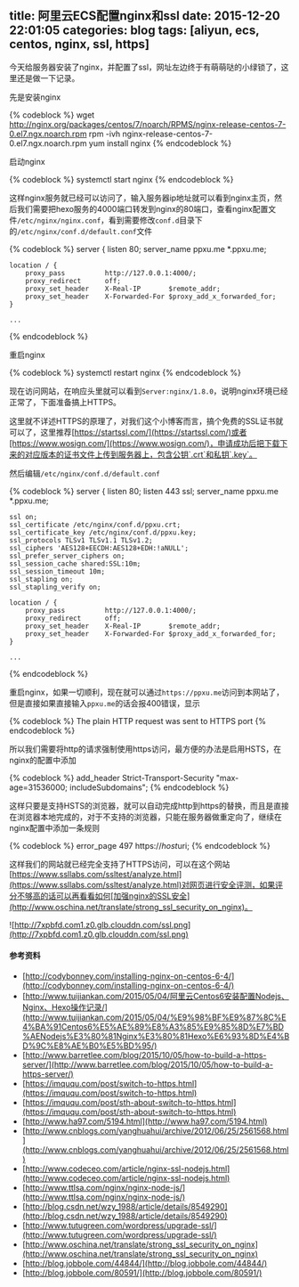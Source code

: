 title: 阿里云ECS配置nginx和ssl
date: 2015-12-20 22:01:05
categories: blog
tags: [aliyun, ecs, centos, nginx, ssl, https]
---
今天给服务器安装了nginx，并配置了ssl，网址左边终于有萌萌哒的小绿锁了，这里还是做一下记录。

<!--more-->

先是安装nginx

{% codeblock %}
wget http://nginx.org/packages/centos/7/noarch/RPMS/nginx-release-centos-7-0.el7.ngx.noarch.rpm
rpm -ivh nginx-release-centos-7-0.el7.ngx.noarch.rpm
yum install nginx
{% endcodeblock %}

启动nginx

{% codeblock %}
systemctl start nginx
{% endcodeblock %}

这样nginx服务就已经可以访问了，输入服务器ip地址就可以看到nginx主页，然后我们需要把hexo服务的4000端口转发到nginx的80端口，查看nginx配置文件`/etc/nginx/nginx.conf`，看到需要修改`conf.d`目录下的`/etc/nginx/conf.d/default.conf`文件

{% codeblock %}
server {
    listen       80;
    server_name  ppxu.me *.ppxu.me;

    location / {
        proxy_pass          http://127.0.0.1:4000/;
        proxy_redirect      off;
        proxy_set_header    X-Real-IP       $remote_addr;
        proxy_set_header    X-Forwarded-For $proxy_add_x_forwarded_for;
    }

    ...
{% endcodeblock %}

重启nginx

{% codeblock %}
systemctl restart nginx
{% endcodeblock %}

现在访问网站，在响应头里就可以看到`Server:nginx/1.8.0`，说明nginx环境已经正常了，下面准备搞上HTTPS。

这里就不详述HTTPS的原理了，对我们这个小博客而言，搞个免费的SSL证书就可以了，这里推荐[https://startssl.com/](https://startssl.com/)或者[https://www.wosign.com/](https://www.wosign.com/)，申请成功后把下载下来的对应版本的证书文件上传到服务器上，包含公钥`.crt`和私钥`.key`。

然后编辑`/etc/nginx/conf.d/default.conf`

{% codeblock %}
server {
    listen       80;
    listen       443 ssl;
    server_name  ppxu.me *.ppxu.me;

    ssl on;
    ssl_certificate /etc/nginx/conf.d/ppxu.crt;
    ssl_certificate_key /etc/nginx/conf.d/ppxu.key;
    ssl_protocols TLSv1 TLSv1.1 TLSv1.2;
    ssl_ciphers 'AES128+EECDH:AES128+EDH:!aNULL';
    ssl_prefer_server_ciphers on;
    ssl_session_cache shared:SSL:10m;
    ssl_session_timeout 10m;
    ssl_stapling on;
    ssl_stapling_verify on;

    location / {
        proxy_pass          http://127.0.0.1:4000/;
        proxy_redirect      off;
        proxy_set_header    X-Real-IP       $remote_addr;
        proxy_set_header    X-Forwarded-For $proxy_add_x_forwarded_for;
    }

    ...
{% endcodeblock %}

重启nginx，如果一切顺利，现在就可以通过`https://ppxu.me`访问到本网站了，但是直接如果直接输入`ppxu.me`的话会报400错误，显示

{% codeblock %}
The plain HTTP request was sent to HTTPS port
{% endcodeblock %}

所以我们需要将http的请求强制使用https访问，最方便的办法是启用HSTS，在nginx的配置中添加

{% codeblock %}
add_header Strict-Transport-Security "max-age=31536000; includeSubdomains";
{% endcodeblock %}

这样只要是支持HSTS的浏览器，就可以自动完成http到https的替换，而且是直接在浏览器本地完成的，对于不支持的浏览器，只能在服务器做重定向了，继续在nginx配置中添加一条规则

{% codeblock %}
error_page 497  https://$host$uri;
{% endcodeblock %}

这样我们的网站就已经完全支持了HTTPS访问，可以在这个网站[https://www.ssllabs.com/ssltest/analyze.html](https://www.ssllabs.com/ssltest/analyze.html)对网页进行安全评测，如果评分不够高的话可以再看看如何[加强nginx的SSL安全](http://www.oschina.net/translate/strong_ssl_security_on_nginx)。

![http://7xpbfd.com1.z0.glb.clouddn.com/ssl.png](http://7xpbfd.com1.z0.glb.clouddn.com/ssl.png)

#### 参考资料

* [http://codybonney.com/installing-nginx-on-centos-6-4/](http://codybonney.com/installing-nginx-on-centos-6-4/)
* [http://www.tuijiankan.com/2015/05/04/阿里云Centos6安装配置Nodejs、Nginx、Hexo操作记录/](http://www.tuijiankan.com/2015/05/04/%E9%98%BF%E9%87%8C%E4%BA%91Centos6%E5%AE%89%E8%A3%85%E9%85%8D%E7%BD%AENodejs%E3%80%81Nginx%E3%80%81Hexo%E6%93%8D%E4%BD%9C%E8%AE%B0%E5%BD%95/)
* [http://www.barretlee.com/blog/2015/10/05/how-to-build-a-https-server/](http://www.barretlee.com/blog/2015/10/05/how-to-build-a-https-server/)
* [https://imququ.com/post/switch-to-https.html](https://imququ.com/post/switch-to-https.html)
* [https://imququ.com/post/sth-about-switch-to-https.html](https://imququ.com/post/sth-about-switch-to-https.html)
* [http://www.ha97.com/5194.html](http://www.ha97.com/5194.html)
* [http://www.cnblogs.com/yanghuahui/archive/2012/06/25/2561568.html](http://www.cnblogs.com/yanghuahui/archive/2012/06/25/2561568.html)
* [http://www.codeceo.com/article/nginx-ssl-nodejs.html](http://www.codeceo.com/article/nginx-ssl-nodejs.html)
* [http://www.ttlsa.com/nginx/nginx-node-js/](http://www.ttlsa.com/nginx/nginx-node-js/)
* [http://blog.csdn.net/wzy_1988/article/details/8549290](http://blog.csdn.net/wzy_1988/article/details/8549290)
* [http://www.tutugreen.com/wordpress/upgrade-ssl/](http://www.tutugreen.com/wordpress/upgrade-ssl/)
* [http://www.oschina.net/translate/strong_ssl_security_on_nginx](http://www.oschina.net/translate/strong_ssl_security_on_nginx)
* [http://blog.jobbole.com/44844/](http://blog.jobbole.com/44844/)
* [http://blog.jobbole.com/80591/](http://blog.jobbole.com/80591/)

